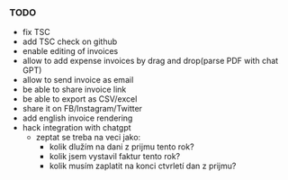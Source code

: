 ### TODO

- fix TSC
- add TSC check on github
- enable editing of invoices
- allow to add expense invoices by drag and drop(parse PDF with chat GPT)
- allow to send invoice as email
- be able to share invoice link
- be able to export as CSV/excel
- share it on FB/Instagram/Twitter
- add english invoice rendering
- hack integration with chatgpt
  - zeptat se treba na veci jako:
    - kolik dlužím na dani z prijmu tento rok?
    - kolik jsem vystavil faktur tento rok?
    - kolik musím zaplatit na konci ctvrletí dan z prijmu?